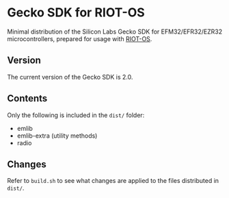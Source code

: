 # Gecko SDK for RIOT-OS
Minimal distribution of the Silicon Labs Gecko SDK for EFM32/EFR32/EZR32 microcontrollers, prepared for usage with [RIOT-OS](https://github.com/RIOT-OS/RIOT).

## Version
The current version of the Gecko SDK is 2.0.

## Contents
Only the following is included in the `dist/` folder:

* emlib
* emlib-extra (utility methods)
* radio

## Changes
Refer to `build.sh` to see what changes are applied to the files distributed in `dist/`.

